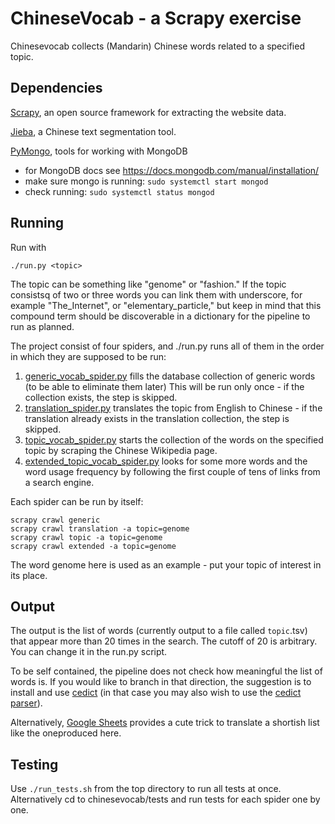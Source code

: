 # ChineseVocab - a Scrapy exercise

Chinesevocab collects (Mandarin) Chinese words related to a specified topic.

## Dependencies
[Scrapy](https://scrapy.org/), an open source framework for extracting the website data.

[Jieba](https://pypi.org/project/jieba/), a Chinese text segmentation tool.

[PyMongo](https://pymongo.readthedocs.io/en/stable/), tools for working with MongoDB
*  for MongoDB docs see https://docs.mongodb.com/manual/installation/
*  make sure mongo is running: `sudo systemctl start mongod`
*  check running: `sudo systemctl status mongod`

## Running
Run with

   ```./run.py <topic>```

The topic can be something like "genome" or "fashion." If the topic consistsq of two or three words 
you can link them with underscore,
for example "The_Internet", or "elementary_particle," but keep in mind that this
compound term should be discoverable in a dictionary for the pipeline to run as planned.
   
The project consist of four spiders, and ./run.py runs all of them in the order in
 which they are supposed to be run:
 1. [generic_vocab_spider.py](./chinesevocab/spiders/generic_vocab_spider.py) 
    fills the database collection of generic words (to be able to eliminate them later)
    This will be run only once - if the collection exists, the step is skipped.
 2. [translation_spider.py](./chinesevocab/spiders/translation_spider.py) 
    translates the topic from English to Chinese - if the translation already
    exists in the translation collection, the step is skipped.
 3. [topic_vocab_spider.py](./chinesevocab/spiders/topic_vocab_spider.py) 
    starts the collection of the words on the specified topic by scraping
    the Chinese Wikipedia page.
 4. [extended_topic_vocab_spider.py](./chinesevocab/spiders/extended_topic_vocab_spider.py ) 
    looks for some more words and the word usage frequency by following the first
    couple of tens of links from a search engine.

Each spider can be run by itself:
```
scrapy crawl generic
scrapy crawl translation -a topic=genome
scrapy crawl topic -a topic=genome
scrapy crawl extended -a topic=genome
```
The word genome here is used as an example - put your topic of interest in its place.

## Output
The output is the list of words (currently output to a file called `topic`.tsv) that appear more than 20 times in the search. 
The cutoff of 20 is arbitrary. You can change it in the run.py script.

To be self contained, the pipeline does not check how meaningful the list of words is.
If you would like to branch in that direction, the suggestion is to install and use
[cedict](https://www.mdbg.net/chinese/dictionary?page=cedict) (in that case
you may also wish to use the [cedict parser](https://www.mdbg.net/chinese/dictionary?page=cedict)).

Alternatively, 
[Google Sheets](https://www.mamababymandarin.com/automatically-translate-english-to-chinese-with-google-sheets/)
provides a cute trick to translate a shortish list like the oneproduced here.

## Testing
Use `./run_tests.sh` from the top directory to run all tests at once. Alternatively cd to chinesevocab/tests
and run tests for each spider one by one.
